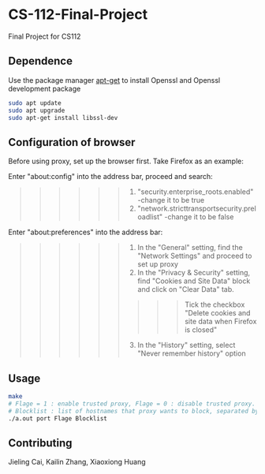 # CS-112-Final-Project
Final Project for CS112

## Dependence
Use the package manager [apt-get](https://linux.die.net/man/8/apt-get) to install Openssl and Openssl development package
```bash
sudo apt update
sudo apt upgrade
sudo apt-get install libssl-dev
```

## Configuration of browser
Before using proxy, set up the browser first. Take Firefox as an example:

Enter "about:config" into the address bar, proceed and search:    
>>>>>>1. "security.enterprise_roots.enabled" -change it to be true  
>>>>>>2. "network.stricttransportsecurity.preloadlist" -change it to be false  

Enter "about:preferences" into the address bar:    
>>>>>>1. In the "General" setting, find the "Network Settings" and proceed to set up proxy  
>>>>>>2. In the "Privacy & Security" setting, find "Cookies and Site Data" block and click on "Clear Data" tab.  
>>>>>>>>>Tick the checkbox "Delete cookies and site data when Firefox is closed"  
>>>>>>3. In the "History" setting, select "Never remember history" option

## Usage
```bash
make
# Flage = 1 : enable trusted proxy, Flage = 0 : disable trusted proxy.
# Blocklist : list of hostnames that proxy wants to block, separated by comma. e.g: www.tufts.com,www.youtube.com
./a.out port Flage Blocklist
```

## Contributing
Jieling Cai, Kailin Zhang, Xiaoxiong Huang
